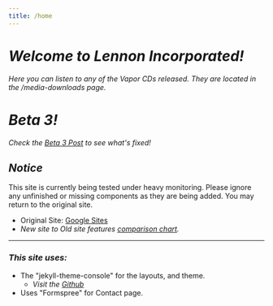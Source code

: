 ```yaml
---
title: /home
---
```


# _Welcome to Lennon Incorporated!_

_Here you can listen to any of the Vapor CDs released. They are located in the /media-downloads page._

# _Beta 3!_

_Check the [Beta 3 Post](https://lennon-incorporated.github.io/test/posts/beta3) to see what's fixed!_

## _Notice_
This site is currently being tested under heavy monitoring. Please ignore any unfinished or missing components as they are being added. You may return to the original site.
* Original Site: [Google Sites](https://sites.google.com/view/lennon-incorporated)
* _New site to Old site features [comparison chart](https://lennon-incorporated.github.io/test/posts/site-compare)._

------------------
### _This site uses:_

* The "jekyll-theme-console" for the layouts, and theme.
  * _Visit the [Github](https://github.com/b2a3e8/jekyll-theme-console)_
* Uses "Formspree" for Contact page.

